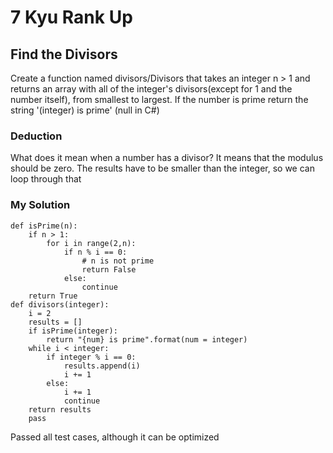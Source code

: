 # 7 Kyu Rank Up

## Find the Divisors

Create a function named divisors/Divisors that takes an integer n > 1 and returns an array with all of the integer's divisors(except for 1 and the number itself), from smallest to largest. If the number is prime return the string '(integer) is prime' (null in C#)

### Deduction
What does it mean when a number has a divisor? It means that the modulus should be zero. 
The results have to be smaller than the integer, so we can loop through that

### My Solution

```
def isPrime(n):
    if n > 1:
        for i in range(2,n):
            if n % i == 0:
                # n is not prime
                return False
            else:
                continue
    return True
def divisors(integer):
    i = 2
    results = []
    if isPrime(integer):
        return "{num} is prime".format(num = integer)
    while i < integer:
        if integer % i == 0:
            results.append(i)
            i += 1
        else:
            i += 1
            continue            
    return results
    pass
```
Passed all test cases, although it can be optimized
